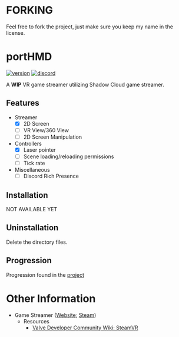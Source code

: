 # FORKING
Feel free to fork the project, just make sure you keep my name in the license.

# portHMD 
[![version](https://img.shields.io/github/v/release/ash-hat/H3MP?&label=version&style=flat-square)](https://github.com/jacoblontoc/portHMD/releases/latest) [![discord](https://img.shields.io/discord/777351065950879744?label=&logo=discord&logoColor=ffffff&color=7389D8&labelColor=6A7EC2&style=flat-square)](https://discord.gg/vKMx32EB3T)

A **WIP** VR game streamer utilizing Shadow Cloud game streamer.

## Features
- Streamer
  - [x] 2D Screen
  - [ ] VR View/360 View
  - [ ] 2D Screen Manipulation
- Controllers
  - [x] Laser pointer
  - [ ] Scene loading/reloading permissions
  - [ ] Tick rate
- Miscellaneous
  - [ ] Discord Rich Presence

## Installation
NOT AVAILABLE YET

## Uninstallation
Delete the directory files.

## Progression
Progression found in the [project](https://github.com/users/jacoblontoc/projects/2)

# Other Information
- Game Streamer ([Website](http://h3vr.com/); [Steam](https://store.steampowered.com/app/450540/Hot_Dogs_Horseshoes__Hand_Grenades/))   
  - Resources  
    - [Valve Developer Community Wiki: SteamVR](https://developer.valvesoftware.com/wiki/SteamVR)  
